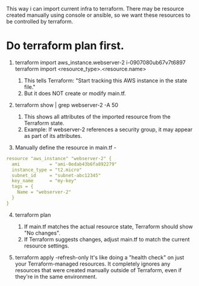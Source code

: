 This way i can import current infra to terraform.
There may be resource created manually using console or ansible, so we want these resources to be controlled by terraform.

# Do terraform plan first.

1. terraform import aws_instance.webserver-2 i-0907080ub67v7t6897 
   terraform import <resource_type>.<resource.name> <attribute>
   1. This tells Terraform: "Start tracking this AWS instance in the state file."
   2. But it does NOT create or modify main.tf.

2. terraform show | grep webserver-2 -A 50
   1. This shows all attributes of the imported resource from the Terraform state.
   2. Example: If webserver-2 references a security group, it may appear as part of its attributes.

3. Manually define the resource in main.tf - 
```yml
resource "aws_instance" "webserver-2" {
  ami           = "ami-0edab43b6fa892279"
  instance_type = "t2.micro"
  subnet_id     = "subnet-abc12345"
  key_name      = "my-key"
  tags = {
    Name = "webserver-2"
  }
}
```

4. terraform plan 
   1. If main.tf matches the actual resource state, Terraform should show "No changes".
   2. If Terraform suggests changes, adjust main.tf to match the current resource settings.

5. terraform apply -refresh-only
   It's like doing a "health check" on just your Terraform-managed resources. It completely ignores any resources that were created manually outside of Terraform, even if they're in the same environment.


